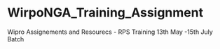 # WirpoNGA_Training_Assignment
Wipro Assignements and Resourecs - RPS Training 13th May -15th July Batch
